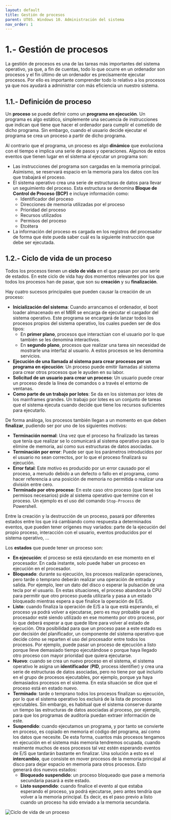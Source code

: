 ```yaml
---
layout: default
title: Gestión de procesos
parent: UT05. Windows 10. Administración del sistema
nav_order: 1
---
```


# 1.- Gestión de procesos

La gestión de procesos es una de las tareas más importantes del sistema operativo, ya que, a fin de cuentas, todo lo que ocurre en un ordenador son procesos y el fin último de un ordenador es precisamente ejecutar procesos.
Por ello es importante comprender todo lo relativo a los procesos ya que nos ayudará a administrar con más eficiencia un nuestro sistema.


## 1.1.- Definición de proceso

Un **proceso** se puede definir como un **programa en ejecución**. Un programa es algo estático, simplemente una secuencia de instrucciones que indican qué tiene que hacer el ordenador para cumplir el cometido de dicho programa. Sin embargo, cuando el usuario decide ejecutar el programa se crea un proceso a partir de dicho programa.

Al contrario que el programa, un proceso es algo **dinámico** que evoluciona con el tiempo e implica una serie de pasos y operaciones. Algunos de estos eventos que tienen lugar en el sistema al ejecutar un programa son:

- Las instrucciones del programa son cargadas en la memoria principal. Asimismo, se reservará espacio en la memoria para los datos con los que trabajará el proceso.
- El sistema operativo crea una serie de estructuras de datos para llevar un seguimiento del proceso. Esta estructura se denomina **Bloque de Control de Proceso (BCP)** e incluye información como:
    - Identificador del proceso
    - Direcciones de memoria utilizadas por el proceso
    - Prioridad del proceso
    - Recursos utilizados
    - Permisos del proceso
    - Etcétera
- La información del proceso es cargada en los registros del procesador de forma que éste pueda saber cuál es la siguiente instrucción que debe ser ejecutada.


## 1.2.- Ciclo de vida de un proceso

Todos los procesos tienen un **ciclo de vida** en el que pasan por una serie de estados. En este ciclo de vida hay dos momentos relevantes por los que todos los procesos han de pasar, que son su **creación** y su **finalización**.

Hay cuatro sucesos principales que pueden causar la creación de un proceso:

- **Inicialización del sistema**: Cuando arrancamos el ordenador, el boot loader almacenado en el MBR se encarga de ejecutar el cargador del sistema operativo. Este programa se encargará de lanzar todos los procesos propios del sistema operativo, los cuales pueden ser de dos tipos:
    - En **primer plano**, procesos que interactúan con el usuario por lo que también se les denomina interactivos.
    - En **segundo plano**, procesos que realizar una tarea sin necesidad de mostrarle una interfaz al usuario. A estos procesos se les denomina servicios.
- **Ejecución de una llamada al sistema para crear procesos por un programa en ejecución**: Un proceso puede emitir llamadas al sistema para crear otros procesos que le ayuden en su labor.
- **Solicitud de un usuario para crear un proceso**: Un usuario puede crear un proceso desde la línea de comandos o a través el entorno de ventanas.
- **Como parte de un trabajo por lotes**: Se da en los sistemas por lotes de los mainframes grandes. Un trabajo por lotes es un conjunto de tareas que el sistema ejecuta cuando decide que tiene los recursos suficientes para ejecutarlo.

De forma análoga, los procesos también llegan a un momento en que deben **finalizar**, pudiendo ser por uno de los siguientes motivos:

- **Terminación normal**: Una vez que el proceso ha finalizado las tareas que tenía que realizar se lo comunicará al sistema operativo para que lo elimine de memoria, así como sus estructuras de datos asociadas.
- **Terminación por error**: Puede ser que los parámetros introducidos por el usuario no sean correctos, por lo que el proceso finalizará su ejecución. 
- **Error fatal**: Este motivo es producido por un error causado por el proceso, a menudo debido a un defecto o fallo en el programa, como hacer referencia a una posición de memoria no permitida o realizar una división entre cero.
- **Terminado por otro proceso**: En este caso otro proceso (que tiene los permisos necesarios) pide al sistema operativo que termine con el proceso. Un ejemplo es el uso del comando `Stop-Process` de Powershell.
 
Entre la creación y la destrucción de un proceso, pasará por diferentes estados entre los que irá cambiando como respuesta a determinados eventos, que pueden tener orígenes muy variados: parte de la ejecución del propio proceso, interacción con el usuario, eventos producidos por el sistema operativo, …

Los **estados** que puede tener un proceso son:
- **En ejecución**: el proceso se está ejecutando en ese momento en el procesador. En cada instante, solo puede haber un proceso en ejecución en el procesador.
- **Bloqueado**: durante su ejecución, los procesos realizarán operaciones, pero tarde o temprano deberán realizar una operación de entrada y salida. Por ejemplo, leer un dato del disco o esperar la pulsación de una tecla por el usuario.
En estas situaciones, el proceso abandona la CPU para permitir que otro proceso pueda utilizarla y pasa a un estado bloqueado mientras espera a que finalice la operación de E/S.
- **Listo**: cuando finaliza la operación de E/S a la que está esperando, el proceso ya podrá volver a ejecutarse, pero es muy probable que el procesador esté siendo utilizado en ese momento por otro proceso, por lo que deberá esperar a que quede libre para volver al estado de ejecución. Otra posibilidad para que un proceso pase a este estado es por decisión del planificador, un componente del sistema operativo que decide cómo se reparten el uso del procesador entre todos los procesos. Por ejemplo, puede pasar un proceso de ejecución a listo porque lleve demasiado tiempo ejecutándose o porque haya llegado otro proceso con mayor prioridad que quiera ejecutarse.
- **Nuevo**: cuando se crea un nuevo proceso en el sistema, el sistema operativo le asigna un **identificador** (**PID**, process identifier) y crea una serie de estructuras de datos asociadas, pero no tiene por qué incluirlo en el grupo de procesos ejecutables, por ejemplo, porque ya haya demasiados procesos en el sistema. En esta situación se dice que el proceso está en estado nuevo.
- **Terminado**: tarde o temprano todos los procesos finalizan su ejecución, por lo que el sistema operativo los excluirá de la lista de procesos ejecutables. Sin embargo, es habitual que el sistema conserve durante un tiempo las estructuras de datos asociadas al proceso, por ejemplo, para que los programas de auditoría puedan extraer información de este. 
- **Suspendido**: cuando ejecutamos un programa, y por tanto se convierte en proceso, es copiado en memoria el código del programa, así como los datos que necesite. De esta forma, cuantos más procesos tengamos en ejecución en el sistema más memoria tendremos ocupada, cuando realmente muchos de esos procesos tal vez estén esperando eventos de E/S que tardarán bastante en finalizar.
Una solución a esto es el **intercambio**, que consiste en mover procesos de la memoria principal al disco para dejar espacio en memoria para otros procesos. Esto generará dos nuevos estados:
    - **Bloqueado suspendido**: un proceso bloqueado que pase a memoria secundaria pasará a este estado.
    - **Listo suspendido**: cuando finalice el evento al que estaba esperando el proceso, ya podrá ejecutarse, pero antes tendría que volver a la memoria principal. Es decir, es el paso previo a listo cuando un proceso ha sido enviado a la memoria secundaria.


![Ciclo de vida de un proceso](imgs/ciclo_vida_proceso.png)


